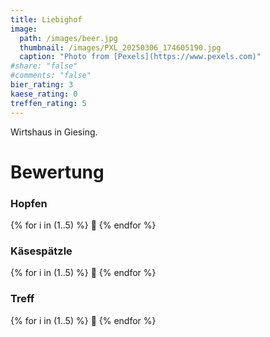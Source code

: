 ```yaml
---
title: Liebighof
image: 
  path: /images/beer.jpg
  thumbnail: /images/PXL_20250306_174605190.jpg
  caption: "Photo from [Pexels](https://www.pexels.com)"
#share: "false"
#comments: "false"
bier_rating: 3
kaese_rating: 0
treffen_rating: 5
---
```


Wirtshaus in Giesing.

# Bewertung

<head>
    <meta charset="UTF-8">
    <meta name="viewport" content="width=device-width, initial-scale=1.0">
    <link rel="stylesheet" href="../rating.css">
</head>

<div class="category" data-category="bier">
    <h3 class="category-title">Hopfen</h3>
    <div class="rating">
        {% for i in (1..5) %}
            <span class="beer {% if i <= page.bier_rating %}selected{% endif %}">&#x1F37A;</span>
        {% endfor %}
    </div>
</div>

<div class="category" data-category="käsespätzle">
    <h3 class="category-title">Käsespätzle</h3>
    <div class="rating">
        {% for i in (1..5) %}
            <span class="cheese {% if i <= page.kaese_rating %}selected{% endif %}">&#x1F9C0;</span>
        {% endfor %}
    </div>
</div>

<div class="category" data-category="treff">
    <h3 class="category-title">Treff</h3>
    <div class="rating">
        {% for i in (1..5) %}
            <span class="friend {% if i <= page.treffen_rating %}selected{% endif %}">&#128588;</span>
        {% endfor %}
    </div>
</div>